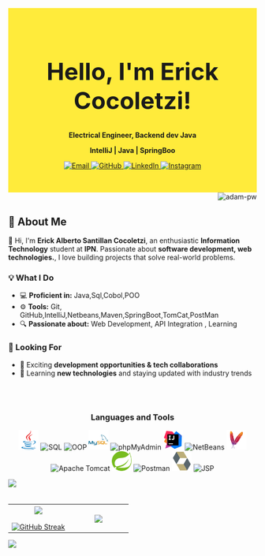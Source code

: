 <!-- Banner -->
<div align="center" style="background-color: #FFEB3B; padding: 2rem 1rem;">
  <h1 style="font-size: 3rem;">Hello, I'm Erick Cocoletzi!</h1>
  <p><strong>Electrical Engineer, Backend dev Java</strong></p>
  <p><strong>IntelliJ | Java | SpringBoo</strong></p>

  <!-- Social Icons -->
  <p>
  <a href="mailto:erickalbertosantillancocoletzi@gmail.com">
  <img src="https://img.icons8.com/ios-filled/40/000000/new-post.png" alt="Email"/>
</a>
    <a href="https://github.com/cocoletzi64" target="_blank">
      <img src="https://img.icons8.com/ios-glyphs/40/000000/github.png" alt="GitHub"/>
    </a>
    <a href="https://www.linkedin.com/in/santillan-cocoletzi-erick-alberto-405881339/" target="_blank">
      <img src="https://img.icons8.com/ios-filled/40/000000/linkedin.png" alt="LinkedIn"/>
    </a>
    <a href="https://www.instagram.com/erick_cocoletzi/o" target="_blank">
      <img src="https://img.icons8.com/ios-filled/40/000000/instagram-new.png" alt="Instagram"/>
    </a>
  </p>
</div>



<!--GIF -->
<div style="display: flex; justify-content: flex-end;">
  <img align="right" src="https://github.com/Adam-pw/Adam-pw/blob/main/animation_500_kxa883sd.gif" alt="adam-pw"   />    
</div>


<!--- About me-->
## 🚀 About Me  

👋 Hi, I'm **Erick Alberto Santillan Cocoletzi**, an enthusiastic **Information Technology** student at **IPN**. Passionate about **software development, web technologies.**, I love building projects that solve real-world problems.  

### 💡 What I Do  
- 💻 **Proficient in:** Java,Sql,Cobol,POO
- ⚙️ **Tools:** Git, GitHub,IntelliJ,Netbeans,Maven,SpringBoot,TomCat,PostMan  
- 🔍 **Passionate about:** Web Development, API Integration , Learning  

### 🚀 Looking For  
- 💼 Exciting **development opportunities & tech collaborations**  
- 📖 Learning **new technologies** and staying updated with industry trends  

<br><br>


<h3 align="center"> Languages and Tools </h3>

<p align="center">
  <img title="Java" src="https://raw.githubusercontent.com/devicons/devicon/master/icons/java/java-original.svg" alt="Java" width="40" height="40"/>
  <img title="SQL" src="https://img.icons8.com/ios-filled/50/000000/database.png" alt="SQL" width="40" height="40"/>
  <img title="OOP" src="https://img.icons8.com/color/48/000000/code.png" alt="OOP" width="40" height="40"/>
  <img title="MySQL" src="https://raw.githubusercontent.com/devicons/devicon/master/icons/mysql/mysql-original-wordmark.svg" alt="MySQL" width="40" height="40"/>
  <img title="phpMyAdmin" src="https://www.phpmyadmin.net/static/images/logo-og.png" alt="phpMyAdmin" width="40" height="40"/>
  <img title="IntelliJ IDEA" src="https://raw.githubusercontent.com/devicons/devicon/master/icons/intellij/intellij-original.svg" alt="IntelliJ IDEA" width="40" height="40"/>
  <img title="NetBeans" src="https://upload.wikimedia.org/wikipedia/commons/9/98/Apache_NetBeans_Logo.svg" alt="NetBeans" width="40" height="40"/>
  <img title="Maven" src="https://raw.githubusercontent.com/devicons/devicon/master/icons/maven/maven-original.svg" alt="Maven" width="40" height="40"/>
  <img title="Apache Tomcat" src="https://www.vectorlogo.zone/logos/apache_tomcat/apache_tomcat-icon.svg" alt="Apache Tomcat" width="40" height="40"/>
  <img title="Spring Boot" src="https://raw.githubusercontent.com/devicons/devicon/master/icons/spring/spring-original.svg" alt="Spring Boot" width="40" height="40"/>
  <img title="Postman" src="https://www.vectorlogo.zone/logos/getpostman/getpostman-icon.svg" alt="Postman" width="40" height="40"/>
  <img title="Hibernate" src="https://raw.githubusercontent.com/devicons/devicon/master/icons/hibernate/hibernate-original.svg" width="40" height="40"/>
  <img title="JSP" src="https://img.icons8.com/color/48/000000/java-web-token.png" alt="JSP" width="40" height="40"/>
</p>


     

<img src="https://user-images.githubusercontent.com/73097560/115834477-dbab4500-a447-11eb-908a-139a6edaec5c.gif"><br><br>
<p align="center">
  <!--- stats (start) -->
<table align="center">
<tr border="none">
<td width="50%" align="center">
  <img  align="center"  src="https://github-readme-stats.vercel.app/api?username=cocoletzi64&theme=radical&show_icons=true&count_private=true&title_color=7A7ADB&icon_color=2234AE&text_color=D3D3D3&bg_color=0,000000,130F40" />
  <br></br>
  <a href="https://git.io/streak-stats"><img src="https://github-readme-streak-stats.herokuapp.com?user=cocoletzi64&theme=transparent&background=45%2C000000%2C130F40&border=7A7ADB&fire=7A7ADB&currStreakNum=D3D3D3&sideLabels=D3D3D3&stroke=D3D3D3&sideNums=D3D3D3&ring=2234AE&currStreakLabel=D3D3D3&dates=D3D3D3&excludeDaysLabel=D3D3D3" alt="GitHub Streak" /></a>
</td>

<td width="50%" align="center">
  <img  align="center"  src="https://github-readme-stats.anuraghazra1.vercel.app/api/top-langs/?username=cocoletzi64&theme=radical&hide_border=false&no-bg=true&no-frame=true&langs_count=10&title_color=7A7ADB&icon_color=2234AE&text_color=D3D3D3&bg_color=0,000000,130F40"/>
  </td>
</tr>
</table>
<!--- stats (end) -->
</p>        
<!--- stats (end) -->
<img src="https://user-images.githubusercontent.com/73097560/115834477-dbab4500-a447-11eb-908a-139a6edaec5c.gif"><br><br>








